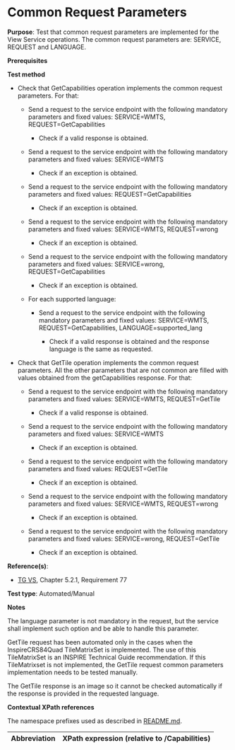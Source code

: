 # Common Request Parameters

**Purpose**: Test that common request parameters are implemented for the View Service operations. The common request parameters are: SERVICE, REQUEST and LANGUAGE.

**Prerequisites**

**Test method**

* Check that GetCapabilities operation implements the common request parameters. For that:

  * Send a request to the service endpoint with the following mandatory parameters and fixed values: SERVICE=WMTS, REQUEST=GetCapabilities

    * Check if a valid response is obtained.

  * Send a request to the service endpoint with the following mandatory parameters and fixed values: SERVICE=WMTS

    * Check if an exception is obtained.

  * Send a request to the service endpoint with the following mandatory parameters and fixed values: REQUEST=GetCapabilities

    * Check if an exception is obtained.

  * Send a request to the service endpoint with the following mandatory parameters and fixed values: SERVICE=WMTS, REQUEST=wrong

    * Check if an exception is obtained.

  * Send a request to the service endpoint with the following mandatory parameters and fixed values: SERVICE=wrong, REQUEST=GetCapabilities

    * Check if an exception is obtained.

  * For each supported language:

    * Send a request to the service endpoint with the following mandatory parameters and fixed values: SERVICE=WMTS, REQUEST=GetCapabilities, LANGUAGE=supported_lang

      * Check if a valid response is obtained and the response language is the same as requested.

* Check that GetTile operation implements the common request parameters. All the other parameters that are not common are filled with values obtained from the getCapabilities response. For that:

  * Send a request to the service endpoint with the following mandatory parameters and fixed values: SERVICE=WMTS, REQUEST=GetTile

    * Check if a valid response is obtained.

  * Send a request to the service endpoint with the following mandatory parameters and fixed values: SERVICE=WMTS

    * Check if an exception is obtained.

  * Send a request to the service endpoint with the following mandatory parameters and fixed values: REQUEST=GetTile

    * Check if an exception is obtained.

  * Send a request to the service endpoint with the following mandatory parameters and fixed values: SERVICE=WMTS, REQUEST=wrong

    * Check if an exception is obtained.

  * Send a request to the service endpoint with the following mandatory parameters and fixed values: SERVICE=wrong, REQUEST=GetTile

    * Check if an exception is obtained.

**Reference(s)**:
* [TG VS](./README.md#ref_TG_VS), Chapter 5.2.1, Requirement 77

**Test type**: Automated/Manual

**Notes**

The language parameter is not mandatory in the request, but the service shall implement such option and be able to handle this parameter.

GetTile request has been automated only in the cases when the InspireCRS84Quad TileMatrixSet is implemented. The use of this TileMatrixSet is an INSPIRE Technical Guide recommendation. If this TileMatrixset is not implemented, the GetTile request common parameters implementation needs to be tested manually.

The GetTile response is an image so it cannot be checked automatically if the response is provided in the requested language.

**Contextual XPath references**

The namespace prefixes used as described in [README.md](./README.md#namespaces).

Abbreviation                                               |  XPath expression (relative to /Capabilities)
---------------------------------------------------------- | -------------------------------------------------------------------------